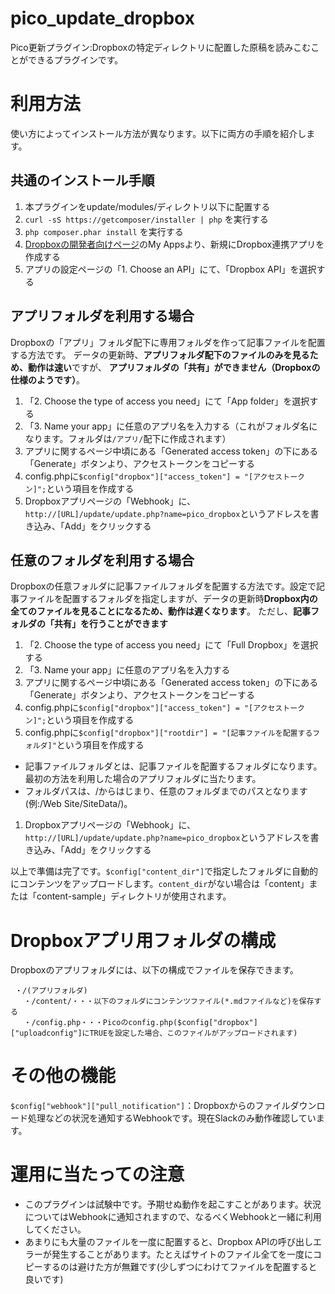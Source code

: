 # pico_update_dropbox
Pico更新プラグイン:Dropboxの特定ディレクトリに配置した原稿を読みこむことができるプラグインです。

# 利用方法

使い方によってインストール方法が異なります。以下に両方の手順を紹介します。

## 共通のインストール手順

 1. 本プラグインをupdate/modules/ディレクトリ以下に配置する
 1. `curl -sS https://getcomposer/installer | php` を実行する
 1. `php composer.phar install` を実行する
 1. [Dropboxの開発者向けページ](https://www.dropbox.com/developers)のMy Appsより、新規にDropbox連携アプリを作成する
 1. アプリの設定ページの「1. Choose an API」にて、「Dropbox API」を選択する

## アプリフォルダを利用する場合

Dropboxの「アプリ」フォルダ配下に専用フォルダを作って記事ファイルを配置する方法です。
データの更新時、**アプリフォルダ配下のファイルのみを見るため、動作は速い**ですが、
**アプリフォルダの「共有」ができません（Dropboxの仕様のようです）**。

 1. 「2. Choose the type of access you need」にて「App folder」を選択する
 1. 「3. Name your app」に任意のアプリ名を入力する（これがフォルダ名になります。フォルダは`/アプリ/`配下に作成されます）
 1. アプリに関するページ中頃にある「Generated access token」の下にある「Generate」ボタンより、アクセストークンをコピーする
 1. config.phpに`$config["dropbox"]["access_token"] = "[アクセストークン]";`という項目を作成する
 1. Dropboxアプリページの「Webhook」に、`http://[URL]/update/update.php?name=pico_dropbox`というアドレスを書き込み、「Add」をクリックする

## 任意のフォルダを利用する場合

Dropboxの任意フォルダに記事ファイルフォルダを配置する方法です。設定で記事ファイルを配置するフォルダを指定しますが、データの更新時**Dropbox内の全てのファイルを見ることになるため、動作は遅くなります**。
ただし、**記事フォルダの「共有」を行うことができます**

 1. 「2. Choose the type of access you need」にて「Full Dropbox」を選択する
 1. 「3. Name your app」に任意のアプリ名を入力する
 1. アプリに関するページ中頃にある「Generated access token」の下にある「Generate」ボタンより、アクセストークンをコピーする
 1. config.phpに`$config["dropbox"]["access_token"] = "[アクセストークン]";`という項目を作成する
 1. config.phpに`$config["dropbox"]["rootdir"] = "[記事ファイルを配置するフォルダ]"`という項目を作成する 
  * 記事ファイルフォルダとは、記事ファイルを配置するフォルダになります。最初の方法を利用した場合のアプリフォルダに当たります。
  * フォルダパスは、/からはじまり、任意のフォルダまでのパスとなります(例:/Web Site/SiteData/)。 
 1. Dropboxアプリページの「Webhook」に、`http://[URL]/update/update.php?name=pico_dropbox`というアドレスを書き込み、「Add」をクリックする



以上で準備は完了です。`$config["content_dir"]`で指定したフォルダに自動的にコンテンツをアップロードします。`content_dir`がない場合は「content」または「content-sample」ディレクトリが使用されます。

# Dropboxアプリ用フォルダの構成

Dropboxのアプリフォルダには、以下の構成でファイルを保存できます。

```
 ・/(アプリフォルダ)
   ・/content/・・・以下のフォルダにコンテンツファイル(*.mdファイルなど)を保存する
   ・/config.php・・・Picoのconfig.php($config["dropbox"]["uploadconfig"]にTRUEを設定した場合、このファイルがアップロードされます)
```

# その他の機能

`$config["webhook"]["pull_notification"]`：Dropboxからのファイルダウンロード処理などの状況を通知するWebhookです。現在Slackのみ動作確認しています。

# 運用に当たっての注意

 * このプラグインは試験中です。予期せぬ動作を起こすことがあります。状況についてはWebhookに通知されますので、なるべくWebhookと一緒に利用してください。
 * あまりにも大量のファイルを一度に配置すると、Dropbox APIの呼び出しエラーが発生することがあります。たとえばサイトのファイル全てを一度にコピーするのは避けた方が無難です(少しずつにわけてファイルを配置すると良いです)


